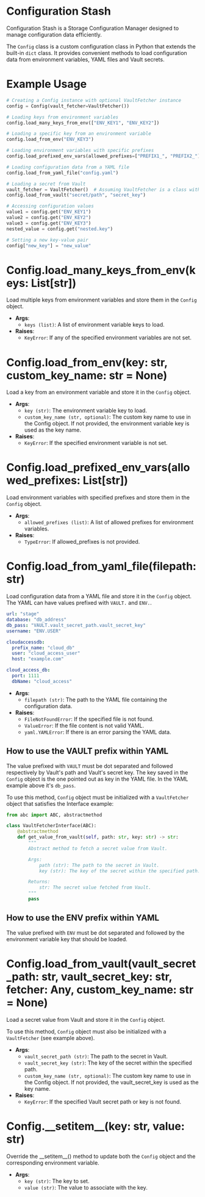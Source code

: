 # Configuration Stash

Configuration Stash is a Storage Configuration Manager designed to manage configuration data efficiently.

The `Config` class is a custom configuration class in Python that extends the built-in `dict` class.
It provides convenient methods to load configuration data from environment variables, YAML files and Vault secrets.

# Example Usage

```python
# Creating a Config instance with optional VaultFetcher instance
config = Config(vault_fetcher=VaultFetcher())

# Loading keys from environment variables
config.load_many_keys_from_env(["ENV_KEY1", "ENV_KEY2"])

# Loading a specific key from an environment variable
config.load_from_env("ENV_KEY3")

# Loading environment variables with specific prefixes
config.load_prefixed_env_vars(allowed_prefixes=["PREFIX1_", "PREFIX2_"])

# Loading configuration data from a YAML file
config.load_from_yaml_file("config.yaml")

# Loading a secret from Vault
vault_fetcher = VaultFetcher()  # Assuming VaultFetcher is a class with a get_value_from_vault method
config.load_from_vault("secret/path", "secret_key")

# Accessing configuration values
value1 = config.get("ENV_KEY1")
value2 = config.get("ENV_KEY2")
value3 = config.get("ENV_KEY3")
nested_value = config.get("nested.key")

# Setting a new key-value pair
config["new_key"] = "new_value"
```

# Config.load_many_keys_from_env(keys: List[str])

Load multiple keys from environment variables and store them in the `Config` object.

- **Args**:
  - `keys (list)`: A list of environment variable keys to load.
- **Raises**:
  - `KeyError`: If any of the specified environment variables are not set.

# Config.load_from_env(key: str, custom_key_name: str = None)

Load a key from an environment variable and store it in the `Config` object.

- **Args**:
  - `key (str)`: The environment variable key to load.
  - `custom_key_name (str, optional)`: The custom key name to use in the Config object. If not provided, the environment variable key is used as the key name.
- **Raises**:
  - `KeyError`: If the specified environment variable is not set.

# Config.load_prefixed_env_vars(allowed_prefixes: List[str])

Load environment variables with specified prefixes and store them in the `Config` object.

- **Args**:
  - `allowed_prefixes (list)`: A list of allowed prefixes for environment variables.
- **Raises**:
  - `TypeError`: If allowed_prefixes is not provided.

# Config.load_from_yaml_file(filepath: str)

Load configuration data from a YAML file and store it in the `Config` object.
The YAML can have values prefixed with `VAULT.` and `ENV.`.

```yaml
url: "stage"
database: "db_address"
db_pass: "VAULT.vault_secret_path.vault_secret_key"
username: "ENV.USER"

cloudaccessdb:
  prefix_name: "cloud_db"
  user: "cloud_access_user"
  host: "example.com"

cloud_access_db:
  port: 1111
  dbName: "cloud_access"
```

- **Args**:
  - `filepath (str)`: The path to the YAML file containing the configuration data.
- **Raises**:
  - `FileNotFoundError`: If the specified file is not found.
  - `ValueError`: If the file content is not valid YAML.
  - `yaml.YAMLError`: If there is an error parsing the YAML data.

## How to use the VAULT prefix within YAML

The value prefixed with `VAULT` must be dot separated and followed respectively by Vault's path and Vault's secret key.
The key saved in the `Config` object is the one pointed out as key in the YAML file. In the YAML example above it's `db_pass`.

To use this method, `Config` object must be initialized with a `VaultFetcher` object that satisfies the Interface example:

```python
from abc import ABC, abstractmethod

class VaultFetcherInterface(ABC):
    @abstractmethod
    def get_value_from_vault(self, path: str, key: str) -> str:
        """
        Abstract method to fetch a secret value from Vault.

        Args:
            path (str): The path to the secret in Vault.
            key (str): The key of the secret within the specified path.

        Returns:
            str: The secret value fetched from Vault.
        """
        pass
```

## How to use the ENV prefix within YAML

The value prefixed with `ENV` must be dot separated and followed by the environment variable key that should be loaded.

# Config.load_from_vault(vault_secret_path: str, vault_secret_key: str, fetcher: Any, custom_key_name: str = None)

Load a secret value from Vault and store it in the `Config` object.

To use this method, `Config` object must also be initialized with a `VaultFetcher` (see example above).

- **Args**:
  - `vault_secret_path (str)`: The path to the secret in Vault.
  - `vault_secret_key (str)`: The key of the secret within the specified path.
  - `custom_key_name (str, optional)`: The custom key name to use in the Config object. If not provided, the vault_secret_key is used as the key name.
- **Raises**:
  - `KeyError`: If the specified Vault secret path or key is not found.

# Config.\_\_setitem\_\_(key: str, value: str)

Override the \_\_setitem\_\_() method to update both the `Config` object and the corresponding environment variable.

- **Args**:
  - `key (str)`: The key to set.
  - `value (str)`: The value to associate with the key.
